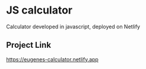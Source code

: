 # JS calculator
Calculator developed in javascript, deployed on Netlify
## Project Link
https://eugenes-calculator.netlify.app
